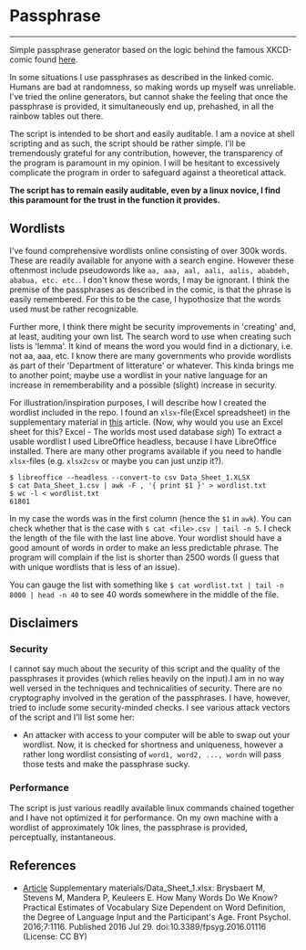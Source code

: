 # Passphrase
---
Simple passphrase generator based on the logic behind the famous XKCD-comic found [here](https://xkcd.com/936/).

In some situations I use passphrases as described in the linked comic. Humans are bad at randomness, so making words up myself was unreliable. I've tried the online generators, but cannot shake the feeling that once the passphrase is provided, it simultaneously end up, prehashed, in all the rainbow tables out there.

The script is intended to be short and easily auditable. I am a novice at shell scripting and as such, the script should be rather simple.
I'll be tremendously grateful for any contribution, however, the transparency of the program is paramount in my opinion. I will be hesitant to excessively complicate the program in order to safeguard against a theoretical attack.

**The script has to remain easily auditable, even by a linux novice, I find this paramount for the trust in the function it provides.**

## Wordlists
I've found comprehensive wordlists online consisting of over 300k words. These are readily available for anyone with a search engine.
However these oftenmost include pseudowords like `aa, aaa, aal, aali, aalis, ababdeh, ababua, etc. etc.`. I don't know these words, I may be ignorant.
I think the premise of the passphrases as described in the comic, is that the phrase is easily remembered. For this to be the case, I hypothosize that the words used must be rather recognizable.

Further more, I think there might be security improvements in 'creating' and, at least, auditing your own list. The search word to use when creating such lists is 'lemma'. It kind of means the word you would find in a dictionary, i.e. not aa, aaa, etc. I know there are many governments who provide wordlists as part of their 'Department of litterature' or whatever.
This kinda brings me to another point; maybe use a wordlist in your native language for an increase in rememberability and a possible (slight) increase in security.

For illustration/inspiration purposes, I will describe how I created the wordlist included in the repo.
I found an `xlsx`-file(Excel spreadsheet) in the supplementary material in [this](https://www.ncbi.nlm.nih.gov/pmc/articles/PMC4965448/) article. (Now, why would you use an Excel sheet for this? Excel - The worlds most used database *sigh*)
To extract a usable wordlist I used LibreOffice headless, because I have LibreOffice installed. There are many other programs available if you need to handle `xlsx`-files (e.g. `xlsx2csv` or maybe you can just unzip it?).

```
$ libreoffice --headless --convert-to csv Data_Sheet_1.XLSX
$ cat Data_Sheet_1.csv | awk -F , '{ print $1 }' > wordlist.txt
$ wc -l < wordlist.txt
61801
```

In my case the words was in the first column (hence the `$1` in `awk`). You can check whether that is the case with `$ cat <file>.csv | tail -n 5`.
I check the length of the file with the last line above. Your wordlist should have a good amount of words in order to make an less predictable phrase. The program will complain if the list is shorter than 2500 words (I guess that with unique wordlists that is less of an issue).

You can gauge the list with something like `$ cat wordlist.txt | tail -n 8000 | head -n 40` to see 40 words somewhere in the middle of the file.

## Disclaimers

### Security
I cannot say much about the security of this script and the quality of the passphrases it provides (which relies heavily on the input).I am in no way well versed in the techniques and technicalities of security. There are no cryptography involved in the geration of the passphrases. I have, however, tried to include some security-minded checks.
I see various attack vectors of the script and I'll list some her:
- An attacker with access to your computer will be able to swap out your wordlist. Now, it is checked for shortness and uniqueness, however a rather long wordlist consisting of `word1, word2, ..., wordn` will pass those tests and make the passphrase sucky.

### Performance
The script is just various readily available linux commands chained together and I have not optimized it for performance. On my own machine with a wordlist of approximately 10k lines, the passphrase is provided, perceptually, instantaneous.

## References
- [Article](https://www.ncbi.nlm.nih.gov/pmc/articles/PMC4965448/) Supplementary materials/Data_Sheet_1.xlsx: Brysbaert M, Stevens M, Mandera P, Keuleers E. How Many Words Do We Know? Practical Estimates of Vocabulary Size Dependent on Word Definition, the Degree of Language Input and the Participant's Age. Front Psychol. 2016;7:1116. Published 2016 Jul 29. doi:10.3389/fpsyg.2016.01116 (License: CC BY)
